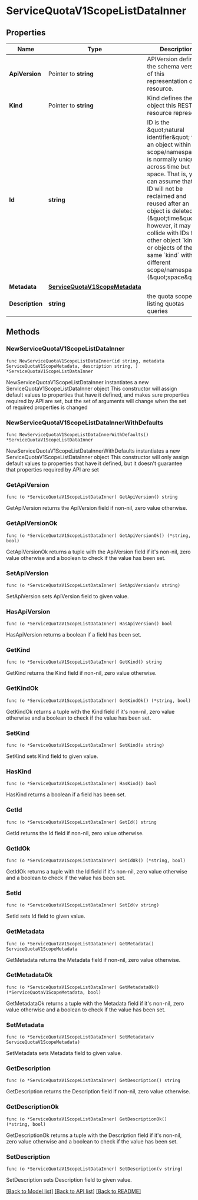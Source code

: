 # ServiceQuotaV1ScopeListDataInner

## Properties

Name | Type | Description | Notes
------------ | ------------- | ------------- | -------------
**ApiVersion** | Pointer to **string** | APIVersion defines the schema version of this representation of a resource. | [optional] [readonly] 
**Kind** | Pointer to **string** | Kind defines the object this REST resource represents. | [optional] [readonly] 
**Id** | **string** | ID is the \&quot;natural identifier\&quot; for an object within its scope/namespace; it is normally unique across time but not space. That is, you can assume that the ID will not be reclaimed and reused after an object is deleted (\&quot;time\&quot;); however, it may collide with IDs for other object &#x60;kinds&#x60; or objects of the same &#x60;kind&#x60; within a different scope/namespace (\&quot;space\&quot;). | [readonly] 
**Metadata** | [**ServiceQuotaV1ScopeMetadata**](ServiceQuotaV1ScopeMetadata.md) |  | 
**Description** | **string** | the quota scope for listing quotas queries | 

## Methods

### NewServiceQuotaV1ScopeListDataInner

`func NewServiceQuotaV1ScopeListDataInner(id string, metadata ServiceQuotaV1ScopeMetadata, description string, ) *ServiceQuotaV1ScopeListDataInner`

NewServiceQuotaV1ScopeListDataInner instantiates a new ServiceQuotaV1ScopeListDataInner object
This constructor will assign default values to properties that have it defined,
and makes sure properties required by API are set, but the set of arguments
will change when the set of required properties is changed

### NewServiceQuotaV1ScopeListDataInnerWithDefaults

`func NewServiceQuotaV1ScopeListDataInnerWithDefaults() *ServiceQuotaV1ScopeListDataInner`

NewServiceQuotaV1ScopeListDataInnerWithDefaults instantiates a new ServiceQuotaV1ScopeListDataInner object
This constructor will only assign default values to properties that have it defined,
but it doesn't guarantee that properties required by API are set

### GetApiVersion

`func (o *ServiceQuotaV1ScopeListDataInner) GetApiVersion() string`

GetApiVersion returns the ApiVersion field if non-nil, zero value otherwise.

### GetApiVersionOk

`func (o *ServiceQuotaV1ScopeListDataInner) GetApiVersionOk() (*string, bool)`

GetApiVersionOk returns a tuple with the ApiVersion field if it's non-nil, zero value otherwise
and a boolean to check if the value has been set.

### SetApiVersion

`func (o *ServiceQuotaV1ScopeListDataInner) SetApiVersion(v string)`

SetApiVersion sets ApiVersion field to given value.

### HasApiVersion

`func (o *ServiceQuotaV1ScopeListDataInner) HasApiVersion() bool`

HasApiVersion returns a boolean if a field has been set.

### GetKind

`func (o *ServiceQuotaV1ScopeListDataInner) GetKind() string`

GetKind returns the Kind field if non-nil, zero value otherwise.

### GetKindOk

`func (o *ServiceQuotaV1ScopeListDataInner) GetKindOk() (*string, bool)`

GetKindOk returns a tuple with the Kind field if it's non-nil, zero value otherwise
and a boolean to check if the value has been set.

### SetKind

`func (o *ServiceQuotaV1ScopeListDataInner) SetKind(v string)`

SetKind sets Kind field to given value.

### HasKind

`func (o *ServiceQuotaV1ScopeListDataInner) HasKind() bool`

HasKind returns a boolean if a field has been set.

### GetId

`func (o *ServiceQuotaV1ScopeListDataInner) GetId() string`

GetId returns the Id field if non-nil, zero value otherwise.

### GetIdOk

`func (o *ServiceQuotaV1ScopeListDataInner) GetIdOk() (*string, bool)`

GetIdOk returns a tuple with the Id field if it's non-nil, zero value otherwise
and a boolean to check if the value has been set.

### SetId

`func (o *ServiceQuotaV1ScopeListDataInner) SetId(v string)`

SetId sets Id field to given value.


### GetMetadata

`func (o *ServiceQuotaV1ScopeListDataInner) GetMetadata() ServiceQuotaV1ScopeMetadata`

GetMetadata returns the Metadata field if non-nil, zero value otherwise.

### GetMetadataOk

`func (o *ServiceQuotaV1ScopeListDataInner) GetMetadataOk() (*ServiceQuotaV1ScopeMetadata, bool)`

GetMetadataOk returns a tuple with the Metadata field if it's non-nil, zero value otherwise
and a boolean to check if the value has been set.

### SetMetadata

`func (o *ServiceQuotaV1ScopeListDataInner) SetMetadata(v ServiceQuotaV1ScopeMetadata)`

SetMetadata sets Metadata field to given value.


### GetDescription

`func (o *ServiceQuotaV1ScopeListDataInner) GetDescription() string`

GetDescription returns the Description field if non-nil, zero value otherwise.

### GetDescriptionOk

`func (o *ServiceQuotaV1ScopeListDataInner) GetDescriptionOk() (*string, bool)`

GetDescriptionOk returns a tuple with the Description field if it's non-nil, zero value otherwise
and a boolean to check if the value has been set.

### SetDescription

`func (o *ServiceQuotaV1ScopeListDataInner) SetDescription(v string)`

SetDescription sets Description field to given value.



[[Back to Model list]](../README.md#documentation-for-models) [[Back to API list]](../README.md#documentation-for-api-endpoints) [[Back to README]](../README.md)


